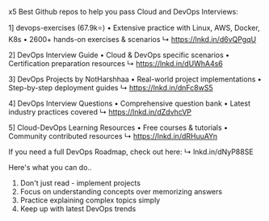 x5 Best Github repos to help you pass Cloud and DevOps Interviews:

1] devops-exercises (67.9k⭐)
• Extensive practice with Linux, AWS, Docker, K8s
• 2600+ hands-on exercises & scenarios
↳ https://lnkd.in/d6vQPgqU

2] DevOps Interview Guide 
• Cloud & DevOps specific scenarios
• Certification preparation resources
↳ https://lnkd.in/dUWhA4s6

3] DevOps Projects by NotHarshhaa
• Real-world project implementations
• Step-by-step deployment guides
↳ https://lnkd.in/dnFc8wS5

4] DevOps Interview Questions
• Comprehensive question bank
• Latest industry practices covered
↳ https://lnkd.in/dZdvhcVP

5] Cloud-DevOps Learning Resources
• Free courses & tutorials
• Community contributed resources
↳ https://lnkd.in/dRHuuAYn

If you need a full DevOps Roadmap, check out here:
↳ lnkd.in/dNyP88SE

Here's what you can do..
1) Don't just read - implement projects
2) Focus on understanding concepts over memorizing answers
3) Practice explaining complex topics simply
4) Keep up with latest DevOps trends
